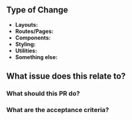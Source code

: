 ## Type of Change
<!-- What part of the source are you modifying? Remove the irrelevant options. -->

- **Layouts:** <!-- Please specify which layouts have been changed, if any -->
- **Routes/Pages:** <!-- Please specify what routes/pages have been changed, if any -->
- **Components:** <!-- Please specify which components have been changed, if any -->
- **Styling:** <!-- Please specify what parts of the SCSS have been changed, if any -->
- **Utilities:** <!-- Please list out the utilities that have been modified, if any -->
- **Something else:** <!-- If you changed something else, list it here -->

## What issue does this relate to?
<!-- Use a GitHub keyword ('resolves #xx', 'fixes #xx', 'closes #xx')
      to automatically close the relevant issue. -->

### What should this PR do?
<!-- Write a quick bullet point summary of the changes this PR should be making. -->

### What are the acceptance criteria?
<!-- Write a list of what should reviewers be checking before they approve this PR. -->
<!-- If there are UI changes, include before and after screenshots in a table for comparison. -->

